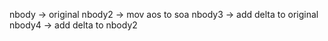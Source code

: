nbody -> original
nbody2 -> mov aos to soa
nbody3 -> add delta to original
nbody4 -> add delta to nbody2